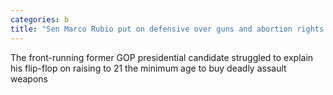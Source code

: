 ```yaml
---
categories: b
title: "Sen Marco Rubio put on defensive over guns and abortion rights in Florida debate"
---
```

The front-running former GOP presidential candidate struggled to explain his flip-flop on raising to 21 the minimum age to buy deadly assault weapons